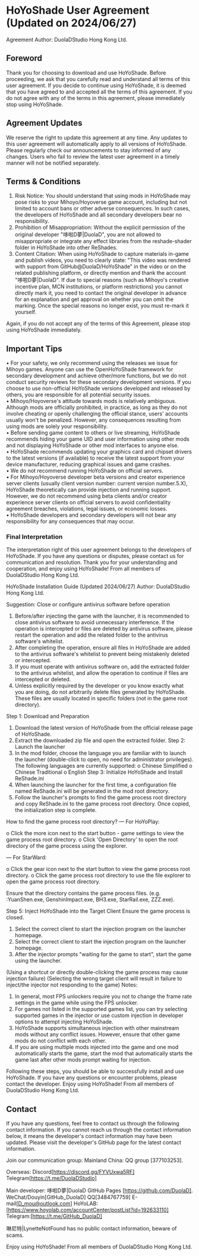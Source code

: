 # HoYoShade User Agreement (Updated on 2024/06/27)
Agreement Author: DuolaDStudio Hong Kong Ltd.

## Foreword
Thank you for choosing to download and use HoYoShade. Before proceeding, we ask that you carefully read and understand all terms of this user agreement. If you decide to continue using HoYoShade, it is deemed that you have agreed to and accepted all the terms of this agreement. If you do not agree with any of the terms in this agreement, please immediately stop using HoYoShade.

## Agreement Updates
We reserve the right to update this agreement at any time.
Any updates to this user agreement will automatically apply to all versions of HoYoShade. Please regularly check our announcements to stay informed of any changes. Users who fail to review the latest user agreement in a timely manner will not be notified separately.

## Terms & Conditions
1.	Risk Notice: You should understand that using mods in HoYoShade may pose risks to your Mihoyo/Hoyoverse game account, including but not limited to account bans or other adverse consequences. In such cases, the developers of HoYoShade and all secondary developers bear no responsibility.
2.	Prohibition of Misappropriation: Without the explicit permission of the original developer "哆啦D夢|DuolaD", you are not allowed to misappropriate or integrate any effect libraries from the reshade-shader folder in HoYoShade into other ReShades.
3.	Content Citation: When using HoYoShade to capture materials in-game and publish videos, you need to clearly state: "This video was rendered with support from GitHub@DuolaD/HoYoShade" in the video or on the related publishing platform, or directly mention and thank the account "哆啦D夢|DuolaD". If due to special reasons (such as Mihoyo's creative incentive plan, MCN institutions, or platform restrictions) you cannot directly mark it, you need to contact the original developer in advance for an explanation and get approval on whether you can omit the marking. Once the special reasons no longer exist, you must re-mark it yourself.

Again, if you do not accept any of the terms of this Agreement, please stop using HoYoShade immediately.

## Important Tips
•	For your safety, we only recommend using the releases we issue for Mihoyo games. Anyone can use the OpenHoYoShade framework for secondary development and achieve other/more functions, but we do not conduct security reviews for these secondary development versions. If you choose to use non-official HoYoShade versions developed and released by others, you are responsible for all potential security issues.  
•	Mihoyo/Hoyoverse's attitude towards mods is relatively ambiguous. Although mods are officially prohibited, in practice, as long as they do not involve cheating or openly challenging the official stance, users' accounts usually won't be penalized. However, any consequences resulting from using mods are solely your responsibility.  
•	Before sending game content to others or live streaming, HoYoShade recommends hiding your game UID and user information using other mods and not displaying HoYoShade or other mod interfaces to anyone else.  
•	HoYoShade recommends updating your graphics card and chipset drivers to the latest versions (if available) to receive the latest support from your device manufacturer, reducing graphical issues and game crashes.  
•	We do not recommend running HoYoShade on official servers.  
•	For Mihoyo/Hoyoverse developer beta versions and creator experience server clients (usually client version number: current version number.5.X), HoYoShade theoretically can provide injection and running support. However, we do not recommend using beta clients and/or creator experience server clients on official servers to avoid confidentiality agreement breaches, violations, legal issues, or economic losses.  
•	HoYoShade developers and secondary developers will not bear any responsibility for any consequences that may occur. 

### Final Interpretation
The interpretation right of this user agreement belongs to the developers of HoYoShade. If you have any questions or disputes, please contact us for communication and resolution.
Thank you for your understanding and cooperation, and enjoy using HoYoShade!
From all members of DuolaDStudio Hong Kong Ltd.
                                                                     
HoYoShade Installation Guide (Updated 2024/06/27)
Author: DuolaDStudio Hong Kong Ltd.

Suggestion: Close or configure antivirus software before operation
1.	Before/after injecting the game with the launcher, it is recommended to close antivirus software to avoid unnecessary interference. If the operation is intercepted or files are deleted by antivirus software, please restart the operation and add the related folder to the antivirus software's whitelist.
2.	After completing the operation, ensure all files in HoYoShade are added to the antivirus software's whitelist to prevent being mistakenly deleted or intercepted.
3.	If you must operate with antivirus software on, add the extracted folder to the antivirus whitelist, and allow the operation to continue if files are intercepted or deleted.
4.	Unless explicitly required by the developer or you know exactly what you are doing, do not arbitrarily delete files generated by HoYoShade. These files are usually located in specific folders (not in the game root directory).

Step 1: Download and Preparation
1.	Download the latest version of HoYoShade from the official release page of HoYoShade.
2.	Extract the downloaded zip file and open the extracted folder.
Step 2: Launch the launcher
1.	In the mod folder, choose the language you are familiar with to launch the launcher (double-click to open, no need for administrator privileges).
The following languages are currently supported:
o	Chinese Simplified
o	Chinese Traditional
o	English
Step 3: Initialize HoYoShade and Install ReShade.ini
1.	When launching the launcher for the first time, a configuration file named ReShade.ini will be generated in the mod root directory.
2.	Follow the launcher's prompts to find the game process root directory and copy ReShade.ini to the game process root directory. Once copied, the initialization step is complete.
 

How to find the game process root directory?
— For HoYoPlay:
 
o	Click the more icon next to the start button - game settings to view the game process root directory.
o	Click 'Open Directory' to open the root directory of the game process using the explorer.





— For StarWard:
	 
o	Click the gear icon next to the start button to view the game process root directory.
o	Click the game process root directory to use the file explorer to open the game process root directory.

Ensure that the directory contains the game process files. 
(e.g. :YuanShen.exe, GenshinImpact.exe, BH3.exe, StarRail.exe, ZZZ.exe).

Step 5: Inject HoYoShade into the Target Client
Ensure the game process is closed.
1.	Select the correct client to start the injection program on the launcher homepage.
2.	Select the correct client to start the injection program on the launcher homepage.
3.	After the injector prompts "waiting for the game to start", start the game using the launcher.

(Using a shortcut or directly double-clicking the game process may cause injection failure)
(Selecting the wrong target client will result in failure to inject/the injector not responding to the game)
Notes:
1.	In general, most FPS unlockers require you not to change the frame rate settings in the game while using the FPS unlocker.
2.	For games not listed in the supported games list, you can try selecting supported games in the injector or use custom injection in developer options to attempt injecting HoYoShade.
3.	HoYoShade supports simultaneous injection with other mainstream mods without any conflict issues. However, ensure that other game mods do not conflict with each other.
4.	If you are using multiple mods injected into the game and one mod automatically starts the game, start the mod that automatically starts the game last after other mods prompt waiting for injection.

Following these steps, you should be able to successfully install and use HoYoShade. If you have any questions or encounter problems, please contact the developer.
Enjoy using HoYoShade!
From all members of DuolaDStudio Hong Kong Ltd.
                                                                     
## Contact

If you have any questions, feel free to contact us through the following contact information. If you cannot reach us through the contact information below, it means the developer's contact information may have been updated. Please visit the developer's GitHub page for the latest contact information.

Join our communication group:
Mainland China:
QQ group [377103253].

Overseas:
Discord[https://discord.gg/FYVUxwa5RF]
Telegram[https://t.me/DuolaDStudio]

Main developer: 哆啦D夢|DuolaD
GitHub Pages [https://github.com/DuolaD].
WeChat/Douyin[GitHub_DuolaD]
QQ[3484767759]
E-mail[D_mou@outlook.com]
HoYoLAB:[https://www.hoyolab.com/accountCenter/postList?id=192633110]
Telegram:[https://t.me/GitHub_DuolaD]

琳尼特|LynetteNotFound has no public contact information, beware of scams.

Enjoy using HoYoShade!
From all members of DuolaDStudio Hong Kong Ltd.
                                                                     

